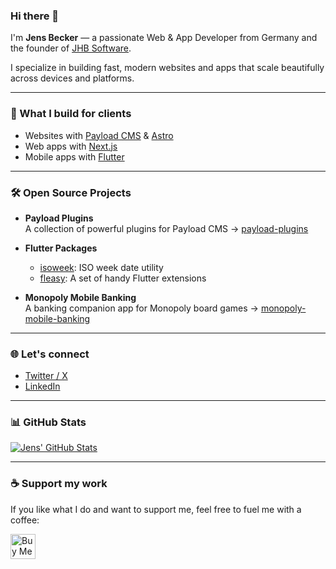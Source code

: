 ### Hi there 👋

I'm **Jens Becker** — a passionate Web & App Developer from Germany and the founder of [JHB Software](https://jhb.software).

I specialize in building fast, modern websites and apps that scale beautifully across devices and platforms.

---

### 🚀 What I build for clients
- Websites with [Payload CMS](https://payloadcms.com/) & [Astro](https://astro.build/)
- Web apps with [Next.js](https://nextjs.org)
- Mobile apps with [Flutter](https://flutter.dev)

---

### 🛠️ Open Source Projects
-  **Payload Plugins**  
  A collection of powerful plugins for Payload CMS → [payload-plugins](https://github.com/jhb-software/payload-plugins)

- **Flutter Packages**  
  - [isoweek](https://pub.dev/packages/isoweek): ISO week date utility  
  - [fleasy](https://pub.dev/packages/fleasy): A set of handy Flutter extensions

- **Monopoly Mobile Banking**  
  A banking companion app for Monopoly board games → [monopoly-mobile-banking](https://github.com/devj3ns/monopoly-mobile-banking)

---

### 🌐 Let's connect
- [Twitter / X](https://twitter.com/devj3ns)
- [LinkedIn](https://de.linkedin.com/in/jens-becker-6a9065178)

---

### 📊 GitHub Stats

[![Jens' GitHub Stats](https://github-readme-stats.vercel.app/api?username=devj3ns&count_private=true&theme=default&show_icons=true&hide_title=true)](https://github.com/devj3ns)

---

### ☕ Support my work
If you like what I do and want to support me, feel free to fuel me with a coffee:

<p>
  <a href="https://www.buymeacoffee.com/devj3ns" target="_blank">
    <img src="https://cdn.buymeacoffee.com/buttons/v2/default-blue.png" alt="Buy Me A Coffee" height="40px">
  </a>
</p>
